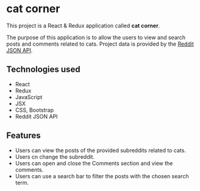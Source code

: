 # cat corner

This project is a React & Redux application called **cat corner**.

The purpose of this application is to allow the users to view and search posts and comments related to cats. Project data is provided by the [Reddit JSON API](https://github.com/reddit-archive/reddit/wiki/JSON).

## Technologies used

- React
- Redux
- JavaScript
- JSX
- CSS, Bootstrap
- Reddit JSON API

## Features
- Users can view the posts of the provided subreddits related to cats.
- Users cn change the subreddit.
- Users can open and close the Comments section and view the comments.
- Users can use a search bar to filter the posts with the chosen search term.
